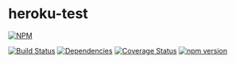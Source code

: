 # heroku-test

[![NPM](https://nodei.co/npm/heroku-test.png)](https://nodei.co/npm/heroku-test/)

[![Build Status](https://travis-ci.org/SimonSchick/heroku-test.svg?branch=master)](https://travis-ci.org/SimonSchick/heroku-test)
[![Dependencies](https://david-dm.org/SimonSchick/heroku-test.svg)](https://david-dm.org/SimonSchick/heroku-test)
[![Coverage Status](https://coveralls.io/repos/SimonSchick/heroku-test/badge.svg)](https://coveralls.io/r/SimonSchick/heroku-test)
[![npm version](http://img.shields.io/npm/v/heroku-test.svg)](https://npmjs.org/package/heroku-test)
